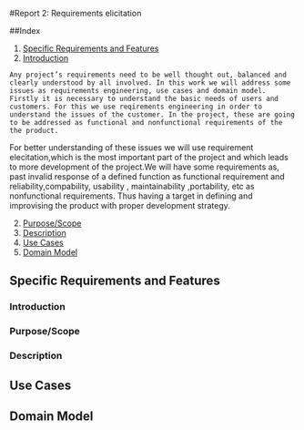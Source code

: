 #Report 2: Requirements elicitation

##Index
1. [Specific Requirements and Features](#RequirementsFeatures)
  1. [Introduction](#Introduction)
    
    Any project’s requirements need to be well thought out, balanced and clearly understood by all involved. In this work we will address some issues as requirements engineering, use cases and domain model. Firstly it is necessary to understand the basic needs of users and customers. For this we use reqirements engineering in order to understand the issues of the customer. In the project, these are going to be addressed as functional and nonfunctional requirements of the the product.

   For better understanding of these issues we will use requirement elecitation,which is the most important part of the project and which leads to more development of the project.We will have some requirements as, past invalid response of a defined function as functional requirement and reliability,compability, usability , maintainability ,portability, etc as nonfunctional requirements. Thus having a target in defining and improvising the product with proper development strategy.
 
  
  2. [Purpose/Scope](#PurposeScope)
  3. [Description](#Description)
2. [Use Cases](#UseCases)
3. [Domain Model](#DomainModel)

## Specific Requirements and Features  <a name="RequirementsFeatures"></a>

### Introduction <a name="Introduction"></a>

### Purpose/Scope <a name="PurposeScope"></a>

### Description <a name="Description"></a>

## Use Cases <a name="UseCases"></a>

## Domain Model <a name="DomainModel"></a>
